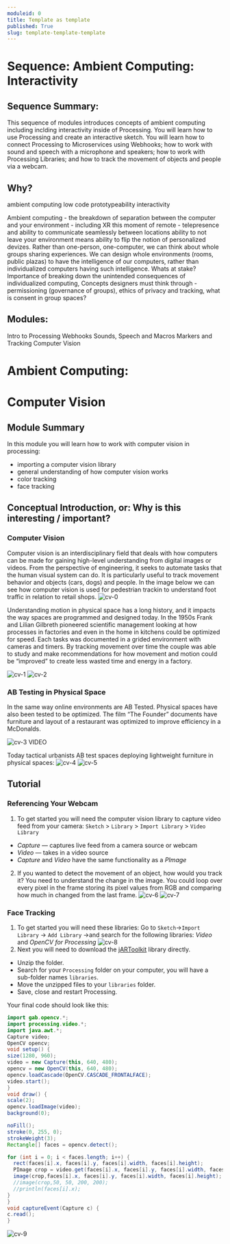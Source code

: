 ```yaml
---
moduleid: 0
title: Template as template
published: True
slug: template-template-template
---
```

# Sequence: Ambient Computing: Interactivity
## Sequence Summary:
This sequence of modules introduces concepts of ambient computing including inclding interactivity inside of Processing. You will learn how to use Processing and create an interactive sketch. You will learn how to connect Processing to Microservices using Webhooks; how to work with sound and speech with a microphone and speakers; how to work with Processing Libraries; and how to track the movement of objects and people via a webcam.
## Why?
ambient computing 
low code prototypeability
interactivity

Ambient computing - the breakdown of separation between the computer and your environment - including XR
this moment of remote - telepresence and ability to communicate seamlessly between locations
ability to not leave your environment means ability to flip the notion of personalized devizes. Rather than one-person, one-computer, we can think about whole groups sharing experiences. We can design whole environments (rooms, public plazas) to have the intelligence of our computers, rather than individualized computers having such intelligence.
Whats at stake? Importance of breaking down the unintended consequences of individualized computing, 
Concepts designers must think through - permissioning (governance of groups), ethics of privacy and tracking, what is consent in group spaces?


## Modules:
Intro to Processing
Webhooks
Sounds, Speech and Macros
Markers and Tracking
Computer Vision

Ambient Computing:
===========================================

# Computer Vision
## Module Summary
In this module you will learn how to work with computer vision in processing: 
- importing a computer vision library
- general understanding of how computer vision works
- color tracking
- face tracking

## Conceptual Introduction, or: Why is this interesting / important?

### Computer Vision
Computer vision is an interdisciplinary field that deals with how computers can be made for gaining high-level understanding from digital images or videos. From the perspective of engineering, it seeks to automate tasks that the human visual system can do.
It is particularly useful to track movement behavior and objects (cars, dogs) and people. In the image below we can see how computer vision is used for pedestrian trackin to understand foot traffic in relation to retail shops.
![cv-0](images/cv-0.gif#img-left)

Understanding motion in physical space has a long history, and it impacts the way spaces are programmed and designed today.
In the 1950s Frank and Lilian Gilbreth pioneered scientific management looking at how processes in factories and even in the home in kitchens could be optimized for speed. Each tasks was documented in a grided environment with cameras and timers. By tracking movement over time the couple was able to study and make recommendations for how movement and motion could be “improved” to create less wasted time and energy in a factory.

![cv-1](images/cv-1.jpeg#img-left)
![cv-2](images/cv-2.gif#img-left)

### AB Testing in Physical Space
In the same way online environments are AB Tested. Physical spaces have also been tested to be optimized. The film “The Founder” documents have furniture and layout of a restaurant was optimized to improve efficiency in a McDonalds.

![cv-3](images/cv-3.jpeg#img-left)
VIDEO

Today tactical urbanists AB test spaces deploying lightweight furniture in physical spaces:
![cv-4](images/cv-4.jpeg#img-left)
![cv-5](images/cv-5.jpeg#img-left)

## Tutorial

### Referencing Your Webcam
1. To get started you will need the computer vision library to capture video feed from your camera: `Sketch` > `Library` > `Import Library` > `Video Library`
  - *Capture* — captures live feed from a camera source or webcam
  - *Video* — takes in a video source
  - *Capture* and *Video* have the same functionality as a *PImage*

2. If you wanted to detect the movement of an object, how would you track it? You need to understand the change in the image. You could loop over every pixel in the frame storing its pixel values from RGB and comparing how much in changed from the last frame.
 ![cv-6](images/cv-6.jpeg#img-left)
 ![cv-7](images/cv-7.gif#img-left)
 
### Face Tracking
1. To get started you will need these libraries: Go to `Sketch`→`Import Library` → `Add Library` →and search for the following libraries: *Video* and *OpenCV for Processing*
 ![cv-8](images/cv-7.gif#img-left)
2. Next you will need to download the [jARToolkit](https://drive.google.com/file/d/1gswr4KWUrkbHAcEUYhlIRpBt2_SNxeB_/view) library directly.
  - Unzip the folder.
  - Search for your `Processing` folder on your computer, you will have a sub-folder names `libraries`.
  - Move the unzipped files to your `libraries` folder.
  - Save, close and restart Processing.
  
  Your final code should look like this:
  
  ```java
  import gab.opencv.*;
import processing.video.*;
import java.awt.*;
Capture video;
OpenCV opencv;
void setup() {
  size(1280, 960);
  video = new Capture(this, 640, 480);
  opencv = new OpenCV(this, 640, 480);
  opencv.loadCascade(OpenCV.CASCADE_FRONTALFACE);  
  video.start();
}
void draw() {
  scale(2);
  opencv.loadImage(video);
  background(0);
 
  noFill();
  stroke(0, 255, 0);
  strokeWeight(3);
  Rectangle[] faces = opencv.detect();
  
  for (int i = 0; i < faces.length; i++) {
    rect(faces[i].x, faces[i].y, faces[i].width, faces[i].height);
    PImage crop = video.get(faces[i].x, faces[i].y, faces[i].width, faces[i].height);
    image(crop,faces[i].x, faces[i].y, faces[i].width, faces[i].height);
    //image(crop,50, 50, 200, 200);
    //println(faces[i].x);
  }
}
void captureEvent(Capture c) {
  c.read();
}
```
 ![cv-9](images/cv-9.jpeg#img-left)
 

